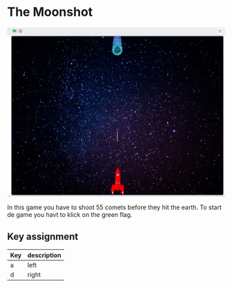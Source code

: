 # The Moonshot

![](preview.png)

In this game you have to shoot 55 comets before they hit the earth.
To start de game you havt to klick on the green flag.

## Key assignment

| Key | description |
| --- | --- |
| a | left
| d | right
